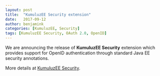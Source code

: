 ```yaml
---
layout: post
title:  "KumuluzEE Security extension"
date:   2017-09-12
author: benjamink
categories: [KumuluzEE, Security]
tags: [KumuluzEE Security, OAuth 2.0, OpenID]
---
```


We are announcing the release of **KumuluzEE Security** extension which provides support for OpenID authentication through standard Java EE security annotations.

More details at [KumuluzEE Security](https://github.com/kumuluz/kumuluzee-security/blob/master/README.md).
